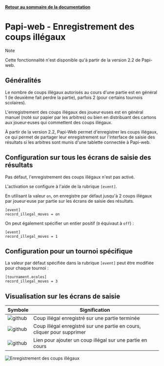 **[Retour au sommaire de la documentation](../README.md)**

# Papi-web - Enregistrement des coups illégaux

> [!NOTE]
> Cette fonctionnalité n'est disponible qu'à partir de la version 2.2 de Papi-web.<br/>

## Généralités

Le nombre de coups illégaux autorisés au cours d'une partie est en général 1 (le deuxième fait perdre la partie), parfois 2 (pour certains tournois scolaires).

L'enregistrement des coups illégaux des joueur·euses est en général manuel (noté sur papier par les arbitres) ou bien en distribuant des cartons aux joueur·euses qui commettent des coups illégaux.

À partir de la version 2.2, Papi-Web permet d'enregistrer les coups illégaux, ce qui permet de partager leur enregistrement sur l'interface de saisie des résultats si les arbitres sont munis d'une tablette connectée à Papi-web.

## Configuration sur tous les écrans de saisie des résultats

Pas défaut, l'enregistrement des coups illégaux n'est pas activé.

L'activation se configure à l'aide de la rubrique `[event]`.

En utilisant la valeur `on`, on enregistre par défaut jusqu'à 2 coups illégaux par joueur·euse par partie sur les écrans de saisie des résultats.

```
[event]
record_illegal_moves = on
```

On peut également spécifier un entier positif (`0` équivaut à `off`) :

```
[event]
record_illegal_moves = 1
```

## Configuration pour un tournoi spécifique

La valeur par défaut spécifiée dans la rubrique `[event]` peut être modifiée pour chaque tournoi :

```
[tournament.ecoles]
record_illegal_moves = 3
```

## Visualisation sur les écrans de saisie

| Symbole                                                                    | Signification                                                           |
|----------------------------------------------------------------------------|-------------------------------------------------------------------------|
| ![github](https://icons.getbootstrap.com/assets/icons/file-fill.svg)       | Coup illégal enregistré sur une partie terminée                         |
| ![github](https://icons.getbootstrap.com/assets/icons/file-excel-fill.svg) | Coup illégal enregistré sur une partie en cours, cliquer pour supprimer |
| ![github](https://icons.getbootstrap.com/assets/icons/flag.svg)            | Lien pour ajouter un coup illégal sur une partie en cours               |

![Enregistrement des coups illégaux](images/illegal-moves.jpg)
